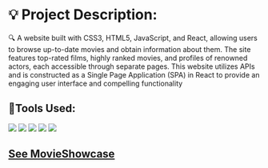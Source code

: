 <h1>💡 Project Description:</h1>
<p>🔍 A website built with CSS3, HTML5, JavaScript, and React, allowing users to browse up-to-date movies and obtain information about them. The site features top-rated films, highly ranked movies, and profiles of renowned actors, each accessible through separate pages. This website utilizes APIs and is constructed as a Single Page Application (SPA) in React to provide an engaging user interface and compelling functionality</p>

<h2>🔧Tools Used:</h2>
<img src="https://img.shields.io/badge/-HTML5-333333?style=flat&logo=HTML5" />
<img src="https://img.shields.io/badge/-CSS3-333333?style=flat&logo=CSS3&logoColor=1572B6" />
<img src="https://img.shields.io/badge/tailwindcss-0F172A?&logo=tailwindcss" />
<img src="https://shields.io/badge/JavaScript-333333?logo=JavaScript&style=flat" />
<img src="https://shields.io/badge/React-333333?logo=react&style=flat" />




<h2>
  <a href="https://movie-showcase-devmousavi.vercel.app/" target="_blank" style="display: inline-block;">See MovieShowcase</a>
</h2>

